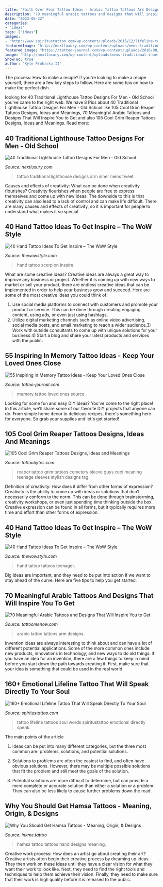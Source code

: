 ```yaml
---
title: "Faith Over Fear Tattoo Ideas - Arabic Tattoo Tattoos Arm Designs"
description: "70 meaningful arabic tattoos and designs that will inspire you to get"
date: "2023-05-22"
categories:
- "ideas"
tags: ["ideas"]
images:
- "http://www.spiritustattoo.com/wp-content/uploads/2015/12/lifeline-tattoo-with-just-live-words-on-ribs.jpg"
featuredImage: "http://nextluxury.com/wp-content/uploads/mens-traditional-inner-arm-bicep-lighthouse-tattoo-designs.jpg"
featured_image: "https://tattoo-journal.com/wp-content/uploads/2016/08/in-memory-tattoos7-650x650.jpg"
image: "http://nextluxury.com/wp-content/uploads/mens-traditional-inner-arm-bicep-lighthouse-tattoo-designs.jpg"
ShowToc: true
author: "Kyle Prohaska II"
---
```



The process: How to make a recipe?
If you're looking to make a recipe yourself, there are a few key steps to follow. Here are some tips on how to make the perfect dish.

	

		
looking for 40 Traditional Lighthouse Tattoo Designs For Men - Old School you've came to the right web. We have 8 Pics about 40 Traditional Lighthouse Tattoo Designs For Men - Old School like 105 Cool Grim Reaper Tattoos Designs, Ideas and Meanings, 70 Meaningful Arabic Tattoos and Designs That Will Inspire You to Get and also 105 Cool Grim Reaper Tattoos Designs, Ideas and Meanings. Read more:
		
    
## 40 Traditional Lighthouse Tattoo Designs For Men - Old School

<img loading=lazy src="http://nextluxury.com/wp-content/uploads/mens-traditional-inner-arm-bicep-lighthouse-tattoo-designs.jpg" onerror="this.onerror=null;this.src='https://tse3.mm.bing.net/th?id=OIP.HpFtPvVtyBmHhyRMIiVkIgHaHa&amp;pid=15.1';" alt="40 Traditional Lighthouse Tattoo Designs For Men - Old School">

_Source: nextluxury.com_

>tattoo traditional lighthouse designs arm inner mens tweet. 

	

Causes and effects of creativity: What can be done when creativity flourishes?
Creativity flourishes when people are free to express themselves and come up with new ideas. The downside to this is that creativity can also lead to a lack of control and can make life difficult. There are many causes and effects of creativity, so it is important for people to understand what makes it so special.

    
## 40 Hand Tattoo Ideas To Get Inspire – The WoW Style

<img loading=lazy src="http://thewowstyle.com/wp-content/uploads/2015/02/hand-scorpion.jpg" onerror="this.onerror=null;this.src='https://tse1.mm.bing.net/th?id=OIP.V-QtGG4hGR4zLZ-mXf2AVgHaJ6&amp;pid=15.1';" alt="40 Hand Tattoo Ideas To Get Inspire – The WoW Style">

_Source: thewowstyle.com_

>hand tattoo scorpion inspire. 

	

What are some creative ideas?
Creative ideas are always a great way to improve any business or project. Whether it is coming up with new ways to market or sell your product, there are endless creative ideas that can be implemented in order to help your business grow and succeed. Here are some of the most creative ideas you could think of:
1) Use social media platforms to connect with customers and promote your product or service. This can be done through creating engaging content, using ads, or even just using hashtags.
2) Utilize digital marketing channels such as online video advertising, social media posts, and email marketing to reach a wider audience.3) Work with outside consultants to come up with unique solutions for your business.4) Start a blog and share your latest products and services with the public.

    
## 55 Inspiring In Memory Tattoo Ideas - Keep Your Loved Ones Close

<img loading=lazy src="https://tattoo-journal.com/wp-content/uploads/2016/08/in-memory-tattoos7-650x650.jpg" onerror="this.onerror=null;this.src='https://tse4.mm.bing.net/th?id=OIP.cKrA8f62O4xwffdHMsUfIQHaHa&amp;pid=15.1';" alt="55 Inspiring In Memory Tattoo Ideas - Keep Your Loved Ones Close">

_Source: tattoo-journal.com_

>memory tattoo loved ones source. 

	

Looking for some fun and easy DIY ideas? You've come to the right place! In this article, we'll share some of our favorite DIY projects that anyone can do. From simple home decor to delicious recipes, there's something here for everyone. So grab your supplies and let's get started!

    
## 105 Cool Grim Reaper Tattoos Designs, Ideas And Meanings

<img loading=lazy src="http://www.tattoobytes.com/wp-content/uploads/2016/12/grim-reaper-tattoo-men.jpg" onerror="this.onerror=null;this.src='https://tse4.mm.bing.net/th?id=OIP.x_ky8fk4Q8Rk9upo0SG7VgHaLj&amp;pid=15.1';" alt="105 Cool Grim Reaper Tattoos Designs, Ideas and Meanings">

_Source: tattoobytes.com_

>reaper tattoo grim tattoos cemetery sleeve guys cool meaning teenage sleeves stylish designs tag. 

	

Definition of creativity: How does it differ from other forms of expression?
Creativity is the ability to come up with ideas or solutions that don’t necessarily conform to the norm. This can be done through brainstorming, creativity workshops, or even just spending time thinking outside the box. Creative expression can be found in all forms, but it typically requires more time and effort than other forms of expression.

    
## 40 Hand Tattoo Ideas To Get Inspire – The WoW Style

<img loading=lazy src="http://thewowstyle.com/wp-content/uploads/2015/02/Teenager-Girls-Small-Hand-Tattoos-For-2011-12.jpg" onerror="this.onerror=null;this.src='https://tse2.mm.bing.net/th?id=OIP.nmZM9BJ2xJPUMl9k3LEIBwHaKl&amp;pid=15.1';" alt="40 Hand Tattoo Ideas To Get Inspire – The WoW Style">

_Source: thewowstyle.com_

>hand tattoo tattoos teenager. 

	

Big ideas are important, and they need to be put into action if we want to stay ahead of the curve. Here are five tips to help you get started: 

    
## 70 Meaningful Arabic Tattoos And Designs That Will Inspire You To Get

<img loading=lazy src="https://www.tattoomenow.com/tattoo-designs/wp-content/uploads/2019/07/Arabic-Tattoo-on-arm-01.jpg" onerror="this.onerror=null;this.src='https://tse4.mm.bing.net/th?id=OIP.uHRGgUjR6yyDIZsCSM5CLQHaKq&amp;pid=15.1';" alt="70 Meaningful Arabic Tattoos and Designs That Will Inspire You to Get">

_Source: tattoomenow.com_

>arabic tattoo tattoos arm designs. 

	

Invention ideas are always interesting to think about and can have a lot of different potential applications. Some of the more common ones include new products, innovations in technology, and new ways to do old things. If you have an idea for an invention, there are a few things to keep in mind before you start down the path towards creating it. First, make sure that your idea is something that could be used in the real world.

    
## 160+ Emotional Lifeline Tattoo That Will Speak Directly To Your Soul

<img loading=lazy src="http://www.spiritustattoo.com/wp-content/uploads/2015/12/lifeline-tattoo-with-just-live-words-on-ribs.jpg" onerror="this.onerror=null;this.src='https://tse2.mm.bing.net/th?id=OIP.v18P6iL05qpE2QwzEeKTBgHaHa&amp;pid=15.1';" alt="160+ Emotional Lifeline Tattoo That Will Speak Directly To Your Soul">

_Source: spiritustattoo.com_

>tattoo lifeline tattoos soul words spiritustattoo emotional directly speak. 

	

The main points of the article
1. Ideas can be put into many different categories, but the three most common are: problems, solutions, and potential solutions.
2. Solutions to problems are often the easiest to find, and often have obvious solutions. However, there may be multiple possible solutions that fit the problem and still meet the goals of the solution.

3. Potential solutions are more difficult to determine, but can provide a more complete or accurate solution than either a solution or a problem. They can also be less likely to cause further problems down the road.

    
## Why You Should Get Hamsa Tattoos - Meaning, Origin, &amp; Designs

<img loading=lazy src="https://www.inkme.tattoo/wp-content/uploads/2019/07/hamsa-tattoos-57.jpg" onerror="this.onerror=null;this.src='https://tse3.mm.bing.net/th?id=OIP.ppVADgDx-2WIEKv5uUaWwAHaIF&amp;pid=15.1';" alt="Why You Should Get Hamsa Tattoos - Meaning, Origin, &amp; Designs">

_Source: inkme.tattoo_

>hamsa tattoo tattoos hand designs meaning. 

	

Creative work process: How does an artist go about creating their art?
Creative artists often begin their creative process by dreaming up ideas. They then work on these ideas until they have a clear vision for what they want their work to look like. Next, they need to find the right tools and techniques to help them achieve their vision. Finally, they need to make sure that their work is high quality before it is released to the public.

